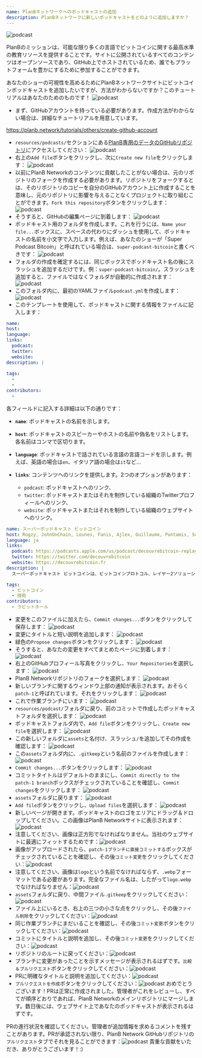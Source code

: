 ```yaml
---
name: PlanBネットワークへのポッドキャストの追加
description: PlanBネットワークに新しいポッドキャストをどのように追加しますか？
---
```

![podcast](assets/cover.webp)

PlanBのミッションは、可能な限り多くの言語でビットコインに関する最高水準の教育リソースを提供することです。サイトに公開されているすべてのコンテンツはオープンソースであり、GitHub上でホストされているため、誰でもプラットフォームを豊かにするために参加することができます。

あなたのショーの可視性を高めるためにPlanBネットワークサイトにビットコインポッドキャストを追加したいですが、方法がわからないですか？このチュートリアルはあなたのためのものです！
![podcast](assets/01.webp)
- まず、GitHubアカウントを持っている必要があります。作成方法がわからない場合は、詳細なチュートリアルを用意しています。

https://planb.network/tutorials/others/create-github-account


- `resources/podcasts/`セクションにある[PlanB専用のデータのGitHubリポジトリ](https://github.com/PlanB-Network/bitcoin-educational-content/tree/dev/resources/podcasts)にアクセスしてください：
![podcast](assets/02.webp)
- 右上の`Add file`ボタンをクリックし、次に`Create new file`をクリックします：
![podcast](assets/03.webp)
- 以前にPlanB Networkのコンテンツに貢献したことがない場合は、元のリポジトリのフォークを作成する必要があります。リポジトリをフォークするとは、そのリポジトリのコピーを自分のGitHubアカウント上に作成することを意味し、元のリポジトリに影響を与えることなくプロジェクトに取り組むことができます。`Fork this repository`ボタンをクリックします：
![podcast](assets/04.webp)
- そうすると、GitHubの編集ページに到着します：
![podcast](assets/05.webp)
- ポッドキャスト用のフォルダを作成します。これを行うには、`Name your file...`ボックスに、スペースの代わりにダッシュを使用して、ポッドキャストの名前を小文字で入力します。例えば、あなたのショーが「Super Podcast Bitcoin」と呼ばれている場合は、`super-podcast-bitcoin`と書くべきです：
![podcast](assets/06.webp)
- フォルダの作成を確定するには、同じボックスでポッドキャスト名の後にスラッシュを追加するだけです。例：`super-podcast-bitcoin/`。スラッシュを追加すると、ファイルではなくフォルダが自動的に作成されます：
![podcast](assets/07.webp)
- このフォルダ内に、最初のYAMLファイル`podcast.yml`を作成します：
![podcast](assets/08.webp)
- このテンプレートを使用して、ポッドキャストに関する情報をファイルに記入します：

```yaml
name: 
host: 
language: 
links:
  podcast: 
  twitter: 
  website: 
description: |
  
tags:
  - 
  - 
contributors:
  - 
```

各フィールドに記入する詳細は以下の通りです：

- **`name`**: ポッドキャストの名前を示します。
- **`host`**: ポッドキャストのスピーカーやホストの名前や偽名をリストします。各名前はコンマで区切ります。
- **`language`**: ポッドキャストで話されている言語の言語コードを示します。例えば、英語の場合は`en`、イタリア語の場合は`it`など...

- **`links`**: コンテンツへのリンクを提供します。2つのオプションがあります：
	- `podcast`: ポッドキャストへのリンク、
	- `twitter`: ポッドキャストまたはそれを制作している組織のTwitterプロフィールへのリンク、
	- `website`: ポッドキャストまたはそれを制作している組織のウェブサイトへのリンク。
```yaml
name: スーパーポッドキャスト ビットコイン
host: Rogzy, JohnOnChain, Lounes, Fanis, Ajlex, Guillaume, Pantamis, Sosthene, Loic
language: ja
links:
  podcast: https://podcasts.apple.com/us/podcast/decouvrebitcoin-replay/id1693844092
  twitter: https://twitter.com/decouvrebitcoin
  website: https://decouvrebitcoin.fr
description: |
  スーパーポッドキャスト ビットコインは、ビットコインプロトコル、レイヤー2ソリューション、そして心を揺さぶる全てのことに深く潜り込むための、週に一度の技術的LIVEセッションです。ホストのLounes, Pantamis, Loïc, Sostheneがあなたの質問に答え、世界で最も技術的なビットコインショーを提供します。

tags:
  - ビットコイン
  - 技術
contributors:
  - ラビットホール
```

- 変更をこのファイルに加えたら、`Commit changes...`ボタンをクリックして保存します：
![podcast](assets/10.webp)
- 変更にタイトルと短い説明を追加します：
![podcast](assets/11.webp)
- 緑色の`Propose changes`ボタンをクリックします：
![podcast](assets/12.webp)
- そうすると、あなたの変更をすべてまとめたページに到着します：
![podcast](assets/13.webp)
- 右上のGitHubプロフィール写真をクリックし、`Your Repositories`を選択します：
![podcast](assets/14.webp)
- PlanB Networkリポジトリのフォークを選択します：
![podcast](assets/15.webp)
- 新しいブランチに関するウィンドウ上部の通知が表示されます。おそらく`patch-1`と呼ばれています。それをクリックします：
![podcast](assets/16.webp)
- これで作業ブランチにいます：
![podcast](assets/17.webp)
- `resources/podcast/`フォルダに戻り、前のコミットで作成したポッドキャストフォルダを選択します： ![podcast](assets/18.webp)
- ポッドキャストフォルダ内で、`Add file`ボタンをクリックし、`Create new file`を選択します：
![podcast](assets/19.webp)
- この新しいフォルダに`assets`と名付け、スラッシュ`/`を追加してその作成を確認します：
![podcast](assets/20.webp)
- この`assets`フォルダ内に、`.gitkeep`という名前のファイルを作成します：
![podcast](assets/21.webp)
- `Commit changes...`ボタンをクリックします：
![podcast](assets/22.webp)
- コミットタイトルはデフォルトのままにし、`Commit directly to the patch-1 branch`ボックスがチェックされていることを確認し、`Commit changes`をクリックします：
![podcast](assets/23.webp)
- `assets`フォルダに戻ります：
![podcast](assets/24.webp)
- `Add file`ボタンをクリックし、`Upload files`を選択します：
![podcast](assets/25.webp)
- 新しいページが開きます。ポッドキャストのロゴをエリアにドラッグ＆ドロップしてください。この画像はPlanB Networkサイトに表示されます：![podcast](assets/26.webp)
- 注意してください、画像は正方形でなければなりません。当社のウェブサイトに最適にフィットするためです：![podcast](assets/27.webp)
- 画像がアップロードされたら、`patch-1ブランチに直接コミットする`ボックスがチェックされていることを確認し、その後`コミット変更`をクリックしてください：![podcast](assets/28.webp)
- 注意してください、画像は`logo`という名前でなければならず、`.webp`フォーマットである必要があります。完全なファイル名は、したがって`logo.webp`でなければなりません：![podcast](assets/29.webp)
- `assets`フォルダに戻り、中間ファイル`.gitkeep`をクリックしてください：![podcast](assets/30.webp)
- ファイル上にいるとき、右上の三つの小さな点をクリックし、その後`ファイル削除`をクリックしてください：![podcast](assets/31.webp)
- 同じ作業ブランチにまだいることを確認し、その後`コミット変更`ボタンをクリックしてください：![podcast](assets/32.webp)
- コミットにタイトルと説明を追加し、その後`コミット変更`をクリックしてください：![podcast](assets/33.webp)
- リポジトリのルートに戻ってください：![podcast](assets/34.webp)
- ブランチに変更があったことを示すメッセージが表示されるはずです。`比較＆プルリクエスト`ボタンをクリックしてください：![podcast](assets/35.webp)
- PRに明確なタイトルと説明を追加してください：![podcast](assets/36.webp)
- `プルリクエストを作成`ボタンをクリックしてください：![podcast](assets/37.webp)
おめでとうございます！PRは正常に作成されました。管理者がこれをレビューし、すべてが順序どおりであれば、PlanB Networkのメインリポジトリにマージします。数日後には、ウェブサイト上であなたのポッドキャストが表示されるはずです。

PRの進行状況を確認してください。管理者が追加情報を求めるコメントを残すことがあります。PRが承認されない限り、PlanB Network GitHubリポジトリの`プルリクエスト`タブでそれを見ることができます：![podcast](assets/38.webp)
貴重な貢献をいただき、ありがとうございます！:)
